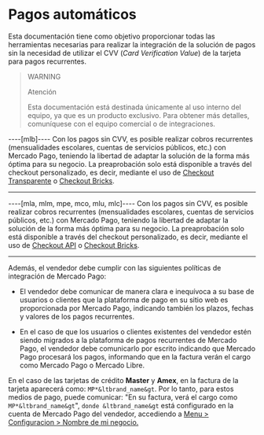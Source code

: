 # Pagos automáticos

Esta documentación tiene como objetivo proporcionar todas las herramientas necesarias para realizar la integración de la solución de pagos sin la necesidad de utilizar el CVV (_Card Verification Value_) de la tarjeta para pagos recurrentes.

> WARNING
> 
> Atención
> 
> Esta documentación está destinada únicamente al uso interno del equipo, ya que es un producto exclusivo. Para obtener más detalles, comuníquese con el equipo comercial o de integraciones.

----[mlb]----
Con los pagos sin CVV, es posible realizar cobros recurrentes (mensualidades escolares, cuentas de servicios públicos, etc.) con Mercado Pago, teniendo la libertad de adaptar la solución de la forma más óptima para su negocio. La preaprobación solo está disponible a través del checkout personalizado, es decir, mediante el uso de [Checkout Transparente](/developers/es/docs/checkout-api/landing) o [Checkout Bricks](/developers/es/docs/checkout-bricks/landing).

------------
----[mla, mlm, mpe, mco, mlu, mlc]----
Con los pagos sin CVV, es posible realizar cobros recurrentes (mensualidades escolares, cuentas de servicios públicos, etc.) con Mercado Pago, teniendo la libertad de adaptar la solución de la forma más óptima para su negocio. La preaprobación solo está disponible a través del checkout personalizado, es decir, mediante el uso de [Checkout API](/developers/es/docs/checkout-api/landing) o [Checkout Bricks](/developers/es/docs/checkout-bricks/landing).

------------

Además, el vendedor debe cumplir con las siguientes políticas de integración de Mercado Pago:

- El vendedor debe comunicar de manera clara e inequívoca a su base de usuarios o clientes que la plataforma de pago en su sitio web es proporcionada por Mercado Pago, indicando también los plazos, fechas y valores de los pagos recurrentes.

- En el caso de que los usuarios o clientes existentes del vendedor estén siendo migrados a la plataforma de pagos recurrentes de Mercado Pago, el vendedor debe comunicarlo por escrito indicando que Mercado Pago procesará los pagos, informando que en la factura verán el cargo como Mercado Pago o Mercado Libre.

En el caso de las tarjetas de crédito **Master** y **Amex**, en la factura de la tarjeta aparecerá como: `MP*&ltbrand_name&gt`. Por lo tanto, para estos medios de pago, puede comunicar: "En su factura, verá el cargo como `MP*&ltbrand_name&gt`", `donde &ltbrand_name&gt` está configurado en la cuenta de Mercado Pago del vendedor, accediendo a [Menu > Configuracion > Nombre de mi negocio.](https://www.mercadopago[FAKER][URL][DOMAIN]/business#from-section=menu)